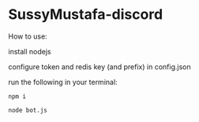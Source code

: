 # SussyMustafa-discord

How to use:

install nodejs

configure token and redis key (and prefix) in config.json

run the following in your terminal:

`npm i`

`node bot.js`
